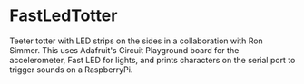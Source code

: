 # FastLedTotter
Teeter totter with LED strips on the sides in a collaboration with Ron Simmer. This uses Adafruit's Circuit Playground board for the accelerometer, Fast LED for lights, and prints characters on the serial port to trigger sounds on a RaspberryPi.
